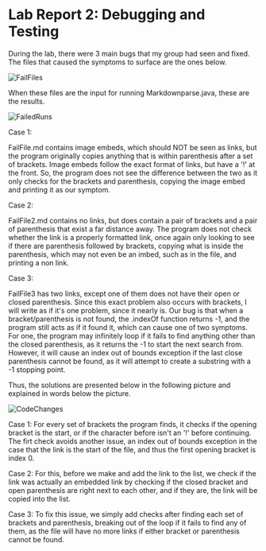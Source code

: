 
# Lab Report 2: Debugging and Testing

During the lab, there were 3 main bugs that my group had seen and fixed. The files that caused the symptoms to surface are the ones below.

![FailFiles](https://i.ibb.co/TPws7NB/files-that-made-it-fail.png)

When these files are the input for running Markdownparse.java, these are the results.

![FailedRuns](https://i.ibb.co/y8MtBgj/failed-tests.png)

Case 1:

FailFile.md contains image embeds, which should NOT be seen as links, but the program originally copies anything that is within parenthesis after a set of brackets. Image embeds follow the exact format of links, but have a '!' at the front. So, the program does not see the difference between the two as it only checks for the brackets and parenthesis, copying the image embed and printing it as our symptom.


Case 2: 

FailFile2.md contains no links, but does contain a pair of brackets and a pair of parenthesis that exist a far distance away. The program does not check whether the link is a properly formatted link, once again only looking to see if there are parenthesis followed by brackets, copying what is inside the parenthesis, which may not even be an imbed, such as in the file, and printing a non link.


Case 3:

FailFile3 has two links, except one of them does not have their open or closed parenthesis. Since this exact problem also occurs with brackets, I will write as if it's one problem, since it nearly is. Our bug is that when a bracket/parenthesis is not found, the .indexOf function returns -1, and the program still acts as if it found it, which can cause one of two symptoms. For one, the program may infinitely loop if it fails to find anything other than the closed parenthesis, as it returns the -1 to start the next search from. However, it will cause an index out of bounds exception if the last close parenthesis cannot be found, as it will attempt to create a substring with a -1 stopping point.  

Thus, the solutions are presented below in the following picture and explained in words below the picture.

![CodeChanges](https://i.ibb.co/CK7CcS8/correction-to-code.png)

Case 1: For every set of brackets the program finds, it checks if the opening bracket is the start, or if the character before isn't an '!' before continuing. The firt check avoids another issue, an index out of bounds exception in the case that the link is the start of the file, and thus the first opening bracket is index 0.

Case 2: For this, before we make and add the link to the list, we check if the link was actually an embedded link by checking if the closed bracket and open parenthesis are right next to each other, and if they are, the link will be copied into the list.  

Case 3: To fix this issue, we simply add checks after finding each set of brackets and parenthesis, breaking out of the loop if it fails to find any of them, as the file will have no more links if either bracket or parenthesis cannot be found.
